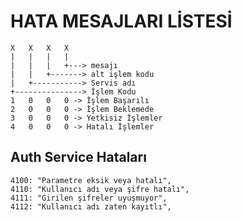 # HATA MESAJLARI LİSTESİ

    X   X   X   X
    |   |   |   |
    |   |   |   +---> mesajı
    |   |   +-------> alt işlem kodu
    |   +-----------> Servis adı
    +---------------> İşlem Kodu
    1   0   0   0 -> İşlem Başarılı
    2   0   0   0 -> İşlem Beklemede
    3   0   0   0 -> Yetkisiz İşlemler
    4   0   0   0 -> Hatalı İşlemler

## Auth Service Hataları
    4100: "Parametre eksik veya hatalı",
    4110: "Kullanıcı adı veya şifre hatalı",
    4111: "Girilen şifreler uyuşmuyor",
    4112: "Kullanıcı adı zaten kayıtlı",